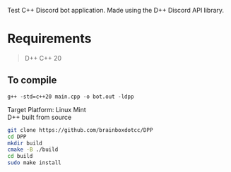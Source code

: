 Test C++ Discord bot application. Made using the D++ Discord API library.  
# Requirements  
> D++ 
> C++ 20  
## To compile  
`g++ -std=c++20 main.cpp -o bot.out -ldpp`  

Target Platform: Linux Mint  
D++ built from source  
```sh
git clone https://github.com/brainboxdotcc/DPP  
cd DPP  
mkdir build  
cmake -B ./build  
cd build  
sudo make install  
```  
